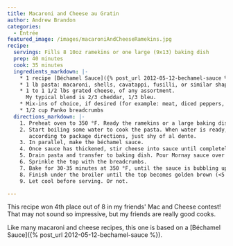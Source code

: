 ```yaml
---
title: Macaroni and Cheese au Gratin
author: Andrew Brandon
categories:
  - Entrée
featured_image: /images/macaroniAndCheeseRamekins.jpg
recipe:
  servings: Fills 8 10oz ramekins or one large (9x13) baking dish
  prep: 40 minutes
  cook: 35 minutes
  ingredients_markdown: |-
    * 1 recipe [Béchamel Sauce]({% post_url 2012-05-12-bechamel-sauce %})
    * 1 lb pasta: macaroni, shells, cavatappi, fusilli, or similar shape
    * 1 to 1 1/2 lbs grated cheese, of any assortment.
      My typical blend is 2/3 cheddar, 1/3 bleu.
    * Mix-ins of choice, if desired (for example: meat, diced peppers, etc.)
    * 1/2 cup Panko breadcrumbs
  directions_markdown: |-
    1. Preheat oven to 350 °F. Ready the ramekins or a large baking dish.
    2. Start boiling some water to cook the pasta. When water is ready, cook pasta
       according to package directions, just shy of al dente.
    3. In parallel, make the béchamel sauce.
    4. Once sauce has thickened, stir cheese into sauce until completely melted. This is now a Mornay sauce.
    5. Drain pasta and transfer to baking dish. Pour Mornay sauce over pasta, add any mix-ins, and combine.
    6. Sprinkle the top with the breadcrumbs.
    7. Bake for 30-35 minutes at 350 °F, until the sauce is bubbling up from the sides.
    8. Finish under the broiler until the top becomes golden brown (<5 minutes). Do not let it burn!
    9. Let cool before serving. Or not.

---
```

This recipe won 4th place out of 8 in my friends' Mac and Cheese contest!
That may not sound so impressive, but my friends are really good cooks.

Like many macaroni and cheese recipes, this one is based on a [Béchamel Sauce]({% post_url 2012-05-12-bechamel-sauce %}).
